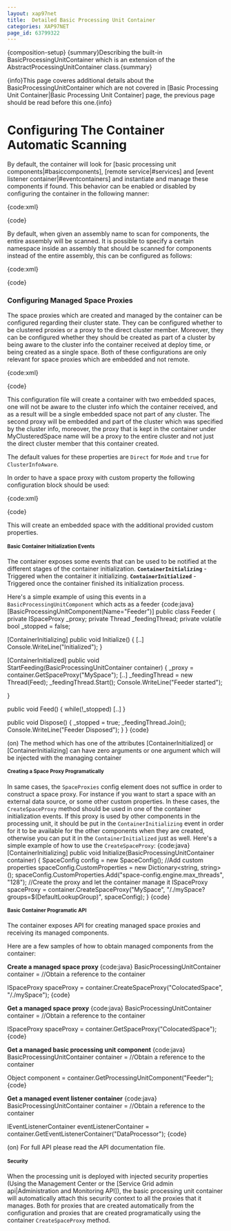 ```yaml
---
layout: xap97net
title:  Detailed Basic Processing Unit Container
categories: XAP97NET
page_id: 63799322
---
```


{composition-setup}
{summary}Describing the built-in BasicProcessingUnitContainer which is an extension of the AbstractProcessingUnitContainer class.{summary}

{info}This page coveres additional details about the BasicProcessingUnitContainer which are not covered in [Basic Processing Unit Container|Basic Processing Unit Container] page, the previous page should be read before this one.{info}

# Configuring The Container Automatic Scanning

By default, the container will look for [basic processing unit components|#basiccomponents], [remote service|#services] and [event listener container|#eventcontainers] and instantiate and manage these components if found. This behavior can be enabled or disabled by configuring the container in the following manner:

{code:xml}
<?xml version="1.0" encoding="utf-8" ?>
<configuration>
  <configSections>
    <section name="GigaSpaces.XAP" type="GigaSpaces.XAP.Configuration.GigaSpacesXAPConfiguration, GigaSpaces.Core"/>
  </configSections>
  <GigaSpaces.XAP>
    <ProcessingUnitContainer Type="GigaSpaces.XAP.ProcessingUnit.Containers.BasicContainer.BasicProcessingUnitContainer, GigaSpaces.Core"/>
      <BasicContainer ScanRemotingServices="false" ScanBasicComponents="false" ScanEventContainer="false">
      </BasicContainer>
  </GigaSpaces.XAP>
</configuration>
{code}

By default, when given an assembly name to scan for components, the entire assembly will be scanned. It is possible to specify a certain namespace inside an assembly that should be scanned for components instead of the entire assembly, this can be configured as follows:

{code:xml}
<?xml version="1.0" encoding="utf-8" ?>
<configuration>
  <configSections>
    <section name="GigaSpaces.XAP" type="GigaSpaces.XAP.Configuration.GigaSpacesXAPConfiguration, GigaSpaces.Core"/>
  </configSections>
  <GigaSpaces.XAP>
    <ProcessingUnitContainer Type="GigaSpaces.XAP.ProcessingUnit.Containers.BasicContainer.BasicProcessingUnitContainer, GigaSpaces.Core"/>
      <BasicContainer>
        <ScanAssemblies>
          <add AssemblyName="MyAssembly", NameSpace="MyNameSpace1"/>
          <add AssemblyName="MyAssembly", NameSpace="MyNameSpace2"/>
        </ScanAssemblies>
      </BasicContainer>
  </GigaSpaces.XAP>
</configuration>
{code}

# Configuring Managed Space Proxies

The space proxies which are created and managed by the container can be configured regarding their cluster state.
They can be configured whether to be clustered proxies or a proxy to the direct cluster member. Moreover, they can be configured whether they should be created as part of a cluster by being aware to the cluster info the container received at deploy time, or being created as a single space. Both of these configurations are only relevant for space proxies which are embedded and not remote.

{code:xml}
<?xml version="1.0" encoding="utf-8" ?>
<configuration>
  <configSections>
    <section name="GigaSpaces.XAP" type="GigaSpaces.XAP.Configuration.GigaSpacesXAPConfiguration, GigaSpaces.Core"/>
  </configSections>
  <GigaSpaces.XAP>
    <ProcessingUnitContainer Type="GigaSpaces.XAP.ProcessingUnit.Containers.BasicContainer.BasicProcessingUnitContainer, GigaSpaces.Core"/>
      <BasicContainer>
        <SpaceProxies>
          <add Name="MySpace" Url="/./mySpace" ClusterInfoAware="false"/>
          <add Name="MyClusteredSpace" Url="/./myClusteredProxy" Mode="Clustered"/>
        </SpaceProxies>
      </BasicContainer>
  </GigaSpaces.XAP>
</configuration>
{code}

This configuration file will create a container with two embedded spaces, one will not be aware to the cluster info which the container received, and as a result will be a single embedded space not part of any cluster.
The second proxy will be embedded and part of the cluster which was specified by the cluster info, moreover, the proxy that is kept in the container under MyClusteredSpace name will be a proxy to the entire cluster and not just the direct cluster member that this container created.

The default values for these properties are `Direct` for `Mode` and `true` for `ClusterInfoAware`.

In order to have a space proxy with custom property the following configuration block should be used:

{code:xml}
<?xml version="1.0" encoding="utf-8" ?>
<configuration>
  <configSections>
    <section name="GigaSpaces.XAP" type="GigaSpaces.XAP.Configuration.GigaSpacesXAPConfiguration, GigaSpaces.Core"/>
  </configSections>
  <GigaSpaces.XAP>
    <ProcessingUnitContainer Type="GigaSpaces.XAP.ProcessingUnit.Containers.BasicContainer.BasicProcessingUnitContainer, GigaSpaces.Core"/>
      <BasicContainer>
        <SpaceProxies>
          <add Name="MySpaceWithCustom" Url="/./mySpaceWithCustom">
            <Properties>
              <add Name="space-config.engine.cache_policy" Value="0"/>
              <add Name="space-config.engine.cache_size" Value="100"/>
            </Properties>
          </add>
        </SpaceProxies>
      </BasicContainer>
  </GigaSpaces.XAP>
</configuration>
{code}

This will create an embedded space with the additional provided custom properties.

# Basic Container Initialization Events

The container exposes some events that can be used to be notified at the different stages of the container initialization.
**`ContainerInitializing`** - Triggered when the container it initializing.
**`ContainerInitialized`** - Triggered once the container finished its initialization process.

Here's a simple example of using this events in a `BasicProcessingUnitComponent` which acts as a feeder
{code:java}
[BasicProcessingUnitComponent(Name="Feeder")]
public class Feeder
{
  private ISpaceProxy _proxy;
  private Thread _feedingThread;
  private volatile bool _stopped = false;

  [ContainerInitializing]
  public void Initialize()
  {
    [..]
    Console.WriteLine("Initialized");
  }

  [ContainerInitialized]
  public void StartFeeding(BasicProcessingUnitContainer container)
  {
    _proxy = container.GetSpaceProxy("MySpace");
    [..]
    _feedingThread = new Thread(Feed);
    _feedingThread.Start();
    Console.WriteLine("Feeder started");

  }

  public void Feed()
  {
    while(!_stopped)
    [..]
  }

  public void Dispose()
  {
    _stopped = true;
    _feedingThread.Join();
    Console.WriteLine("Feeder Disposed");
  }
}
{code}

(on) The method which has one of the attributes \[ContainerInitialized\] or \[ContainerInitializing\] can have zero arguments or one argument which will be injected with the managing container

# Creating a Space Proxy Programatically

In same cases, the `SpaceProxies` config element does not suffice in order to construct a space proxy. For instance if you want to start a space with an external data source, or some other custom properties. In these cases, the `CreateSpaceProxy` method should be used in one of the container initialization events. If this proxy is used by other components in the processing unit, it should be put in the `ContainerInitializing` event in order for it to be available for the other components when they are created, otherwise you can put it in the `ContainerInitialized` just as well. Here's a simple example of how to use the `CreateSpaceProxy`:
{code:java}
[ContainerInitializing]
public void Initialize(BasicProcessingUnitContainer container)
{
  SpaceConfig config = new SpaceConfig();
  //Add custom properties
  spaceConfig.CustomProperties = new Dictionary<string, string>();
  spaceConfig.CustomProperties.Add("space-config.engine.max_threads", "128");
  //Create the proxy and let the container manage it
  ISpaceProxy spaceProxy = container.CreateSpaceProxy("MySpace", "/./mySpace?groups=$(DefaultLookupGroup)", spaceConfig);
}
{code}

# Basic Container Programatic API

The container exposes API for creating managed space proxies and receiving its managed components.

Here are a few samples of how to obtain managed components from the container:

**Create a managed space proxy**
{code:java}
BasicProcessingUnitContainer container = //Obtain a reference to the container

ISpaceProxy spaceProxy = container.CreateSpaceProxy("ColocatedSpace", "/./mySpace");
{code}

**Get a managed space proxy**
{code:java}
BasicProcessingUnitContainer container = //Obtain a reference to the container

ISpaceProxy spaceProxy = container.GetSpaceProxy("ColocatedSpace");
{code}

**Get a managed basic processing unit component**
{code:java}
BasicProcessingUnitContainer container = //Obtain a reference to the container

Object component = container.GetProcessingUnitComponent("Feeder");
{code}

**Get a managed event listener container**
{code:java}
BasicProcessingUnitContainer container = //Obtain a reference to the container

IEventListenerContainer<Data> eventListenerContainer = container.GetEventListenerContainer<Data>("DataProcessor");
{code}

(on) For full API please read the API documentation file.

# Security

When the processing unit is deployed with injected security properties (Using the Management Center or the [Service Grid admin api|Administration and Monitoring API]), the basic processing unit container will automatically attach this security context to all the proxies that it manages. Both for proxies that are created automatically from the configuration and proxies that are created programatically using the container `CreateSpaceProxy` method.